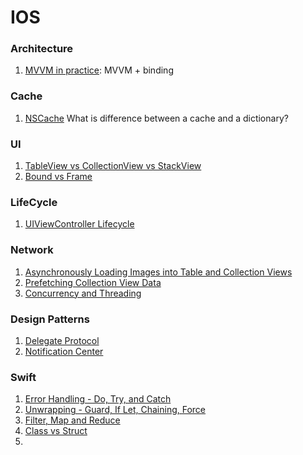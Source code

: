 # IOS

### Architecture
1. [MVVM in practice](https://www.youtube.com/watch?v=sWx8TtRBOfk): MVVM + binding

### Cache
1. [NSCache](https://developer.apple.com/documentation/foundation/nscache) What is difference between a cache and a dictionary?

### UI
1. [TableView vs CollectionView vs StackView](https://bit.ly/2CfjU7t)
2. [Bound vs Frame](https://bit.ly/31BEwPZ)

### LifeCycle
1. [UIViewController Lifecycle](https://bit.ly/2XOkws2)

### Network
1. [Asynchronously Loading Images into Table and Collection Views](https://apple.co/3isoIWw)
2. [Prefetching Collection View Data](https://apple.co/2XLqhXr)
3. [Concurrency and Threading](https://bit.ly/31zNw84)

### Design Patterns
1. [Delegate Protocol](https://bit.ly/2XP22Ys)
2. [Notification Center](https://bit.ly/3fUaX1f)

### Swift
1. [Error Handling - Do, Try, and Catch](https://bit.ly/2Fa50Au)
2. [Unwrapping - Guard, If Let, Chaining, Force](https://bit.ly/3acIulL)
3. [Filter, Map and Reduce](https://bit.ly/3fKxcX5)
4. [Class vs Struct](https://bit.ly/2CfHsZK)
5. 


